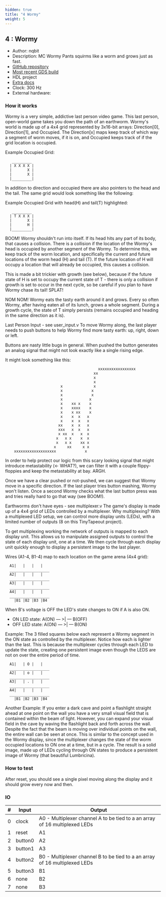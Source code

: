 ```yaml
---
hidden: true
title: "4 Wormy"
weight: 5
---
```


## 4 : Wormy

* Author: nqbit
* Description: MC Wormy Pants squirms like a worm and grows just as fast.
* [GitHub repository](https://github.com/nqbit/wormy)
* [Most recent GDS build](https://github.com/nqbit/wormy/actions/runs/4361618632)
* HDL project
* [Extra docs](https://github.com/nqbit/wormy)
* Clock: 300 Hz
* External hardware: 



### How it works

Wormy is a very simple, addictive last person video game. This last person,
open-world game takes you down the path of an earthworm. Wormy's world is
made up of a 4x4 grid represented by 3x16-bit arrays: Direction[0],
Direction[1], and Occupied. The Direction[x] maps keep track of which way a
segment of worm moves, if it is on, and Occupied keeps track of if the grid
location is occupied.

Example Occupied Grid:

```
   _________
  | X X X X |
  |       X |
  |       X |
  |_________|
```

In addition to direction and occupied there are also pointers to the head
and the tail. The same grid would look something like the following:

Example Occupied Grid with head(H) and tail(T) highlighted:

```
   _________
  | T X X X |
  |       X |
  |       H |
  |_________|
```

BOOM! Wormy shouldn't run into itself. If its head hits any part of its
body, that causes a collision. There is a collision if the location of the
Wormy's head is occupied by another segment of the Wormy. To determine
this, we keep track of the worm location, and specifically the current and
future locations of the worm head (H) and tail (T). If the future location
of H will occupy a location that will already be occupied, this causes a
collision.

This is made a bit trickier with growth (see below), because if the future
state of H is set to occupy the current state of T - there is only a
collision if growth is set to occur in the next cycle, so be careful if you
plan to have Wormy chase its tail! SPLAT!

NOM NOM! Wormy eats the tasty earth around it and grows. Every so often
Wormy, after having eaten all of its lunch, grows a whole segment. During a
growth cycle, the state of T simply persists (remains occupied and heading
in the same direction as it is).

Last Person Input - see user_input.v
To move Wormy along, the last player needs to push buttons to help Wormy
find more tasty earth: up, right, down or left.

Buttons are nasty little bugs in general. When pushed the button generates
an analog signal that might not look exactly like a single rising edge.

It might look something like this:

```
                                          xxxxxxxxxxxxxxxxx
                                        xx
                                        x
                                        x
                         x              x
                         x             x
                         x             x
                         x            x
                         x    xx x    x
                         x    xxxx    x
                         x    x xx    x
                         x    x  x   x
                         x    x  x   x
                        xx    x  x   x
                        xxx   x  x   x
                        x xx  x   x  x
                       x   x x    x  x
                       x   x x    xx x
                      x     xx     x x
    xxxxxxxxxxxxxxxxxxx             x
```

In order to help protect our logic from this scary looking signal that
might introduce metastability (<- WHAT?), we can filter it with a couple
flippy-floppies and keep the metastability at bay. ARGH.

Once we have a clear pushed or not-pushed, we can suggest that Wormy move
in a specific direction. If the last player tries button mashing, Wormy
won't listen. Once a second Wormy checks what the last button press was and
tries really hard to go that way (see BOOM!).

Earthworms don't have eyes - see multiplexer.v
The game's display is made up of a 4x4 grid of LEDs controlled by a
multiplexer. Why multiplexing? With a multiplexed LED setup, we can control
more display units (LEDs), with a limited number of outputs (8 on this
TinyTapeout project).

To get multiplexing working the network of outputs is mapped to each
display unit. This allows us to manipulate assigned outputs to control the
state of each display unit, one at a time. We then cycle through each
display unit quickly enough to display a persistent image to the last
player.

Wires (A1-4, B1-4) map to each location on the game arena (4x4 grid):

```
  A1|   |   |   |
  __________________
  A2|   |   |   |
  __________________
  A3|   |   |   |
  __________________
  A4|   |   |   |
  __________________
    |B1 |B2 |B3 |B4
```

When B's voltage is OFF the LED's state changes to ON if A is also ON.
  - ON LED state: A(ON) — >| — B(OFF)
  - OFF LED state: A(ON) — >| — B(ON)

Example: The 3 filled squares below each represent a Wormy segment in the
ON state as controlled by the multiplexer. Notice how each is lighter than
the last. This is because the multiplexer cycles through each LED to update
the state, creating one persistent image even though the LEDS are not on
over the entire period of time.

```
  A1|   | O |   |
  __________________
  A2|   | o |   |
  __________________
  A3|   | . |   |
  __________________
  A4|   |   |   |
  __________________
    |B1 |B2 |B3 |B4
```

Another Example: If you enter a dark cave and point a flashlight straight
ahead at one point on the wall you have a very small visual field that is
contained within the beam of light. However, you can expand your visual
field in the cave by waving the flashlight back and forth across the wall.
Despite the fact that the beam is moving over individual points on the
wall, the entire wall can be seen at once. This is similar to the concept
used in the Wormy display, since the multiplexer changes the state of the
worm occupied locations to ON one at a time, but in a cycle. The result is
a solid image, made up of LEDs cycling through ON states to produce a
persistent image of Wormy (that beautiful Lumbricina).


### How to test

After reset, you should see a single pixel moving along the display and
it should grow every now and then.


### IO

| # | Input        | Output       |
|---|--------------|--------------|
| 0 | clock  | A0 - Multiplexer channel A to be tied to a an array of 16 multiplexed LEDs |
| 1 | reset  | A1 |
| 2 | button0  | A2 |
| 3 | button1  | A3 |
| 4 | button2  | B0 - Multiplexer channel B to be tied to a an array of 16 multiplexed LEDs |
| 5 | button3  | B1 |
| 6 | none  | B2 |
| 7 | none  | B3 |

